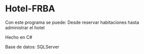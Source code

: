 # Hotel-FRBA
Con este programa se puede: Desde reservar habitaciones hasta administrar el hotel

Hecho en C#

Base de datos: SQLServer
